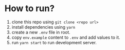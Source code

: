 # How to run?
 
1. clone this repo using `git clone <repo url>`
2. install dependencies using `yarn`
3. create a new `.env` file in root.
4. copy `env.example` content to `.env` and add values to it.
5. run `yarn start` to run development server.
